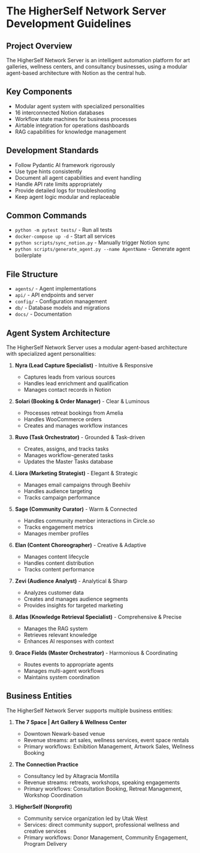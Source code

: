 # The HigherSelf Network Server Development Guidelines

## Project Overview
The HigherSelf Network Server is an intelligent automation platform for art galleries, wellness centers, and consultancy businesses, using a modular agent-based architecture with Notion as the central hub.

## Key Components
- Modular agent system with specialized personalities
- 16 interconnected Notion databases
- Workflow state machines for business processes
- Airtable integration for operations dashboards
- RAG capabilities for knowledge management

## Development Standards
- Follow Pydantic AI framework rigorously
- Use type hints consistently
- Document all agent capabilities and event handling
- Handle API rate limits appropriately
- Provide detailed logs for troubleshooting
- Keep agent logic modular and replaceable

## Common Commands
- `python -m pytest tests/` - Run all tests
- `docker-compose up -d` - Start all services
- `python scripts/sync_notion.py` - Manually trigger Notion sync
- `python scripts/generate_agent.py --name AgentName` - Generate agent boilerplate

## File Structure
- `agents/` - Agent implementations
- `api/` - API endpoints and server
- `config/` - Configuration management
- `db/` - Database models and migrations
- `docs/` - Documentation

## Agent System Architecture

The HigherSelf Network Server uses a modular agent-based architecture with specialized agent personalities:

1. **Nyra (Lead Capture Specialist)** - Intuitive & Responsive
   - Captures leads from various sources
   - Handles lead enrichment and qualification
   - Manages contact records in Notion

2. **Solari (Booking & Order Manager)** - Clear & Luminous
   - Processes retreat bookings from Amelia
   - Handles WooCommerce orders
   - Creates and manages workflow instances

3. **Ruvo (Task Orchestrator)** - Grounded & Task-driven
   - Creates, assigns, and tracks tasks
   - Manages workflow-generated tasks
   - Updates the Master Tasks database

4. **Liora (Marketing Strategist)** - Elegant & Strategic
   - Manages email campaigns through Beehiiv
   - Handles audience targeting
   - Tracks campaign performance

5. **Sage (Community Curator)** - Warm & Connected
   - Handles community member interactions in Circle.so
   - Tracks engagement metrics
   - Manages member profiles

6. **Elan (Content Choreographer)** - Creative & Adaptive
   - Manages content lifecycle
   - Handles content distribution
   - Tracks content performance

7. **Zevi (Audience Analyst)** - Analytical & Sharp
   - Analyzes customer data
   - Creates and manages audience segments
   - Provides insights for targeted marketing

8. **Atlas (Knowledge Retrieval Specialist)** - Comprehensive & Precise
   - Manages the RAG system
   - Retrieves relevant knowledge
   - Enhances AI responses with context

9. **Grace Fields (Master Orchestrator)** - Harmonious & Coordinating
   - Routes events to appropriate agents
   - Manages multi-agent workflows
   - Maintains system coordination

## Business Entities

The HigherSelf Network Server supports multiple business entities:

1. **The 7 Space | Art Gallery & Wellness Center**
   - Downtown Newark-based venue
   - Revenue streams: art sales, wellness services, event space rentals
   - Primary workflows: Exhibition Management, Artwork Sales, Wellness Booking

2. **The Connection Practice**
   - Consultancy led by Altagracia Montilla
   - Revenue streams: retreats, workshops, speaking engagements
   - Primary workflows: Consultation Booking, Retreat Management, Workshop Coordination

3. **HigherSelf (Nonprofit)**
   - Community service organization led by Utak West
   - Services: direct community support, professional wellness and creative services
   - Primary workflows: Donor Management, Community Engagement, Program Delivery
